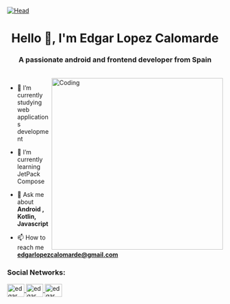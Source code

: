 [![Head](https://user-images.githubusercontent.com/24995646/189483363-9b7e1c08-1cd5-4576-b92c-084dbfb6e876.png)](https://eddyzxq.github.io/)



<h1 align="center">Hello 🤙, I'm Edgar Lopez Calomarde</h1>
<h3 align="center">A passionate android and frontend developer from Spain</h3>
<br>

<img align="right" alt="Coding" width="400" src="https://user-images.githubusercontent.com/24995646/189483022-3f125101-209b-4c9b-990b-cfb4bc9e4068.png">


- 🔭 I’m currently studying web applications development

- 🌱 I’m currently learning JetPack Compose

- 💬 Ask me about **Android , Kotlin, Javascript**

- 📫 How to reach me **edgarlopezcalomarde@gmail.com**


<h3 align="left">Social Networks:</h3>
<p align="left">

<a href="https://www.linkedin.com/in/edgar-lopez-calomarde-971966212/" target="blank">
<img align="center" src="https://user-images.githubusercontent.com/24995646/189480478-5dba734a-5e84-4b18-b6d1-d283dd14c7a6.svg" alt="edgar linkedin" height="30"width="40" />
</a>


<a href="https://www.instagram.com/eltete_edgar/" target="blank">
<img align="center" src="https://user-images.githubusercontent.com/24995646/189480656-b46ce576-691d-4619-aa4e-3aad18ddbf10.svg" alt="edgar instagram" height="30"width="40" />
</a>


<a href="https://www.youtube.com/channel/UC4Bp0euKLbYgoGeJopYTlVg" target="blank">
<img align="center" src="https://user-images.githubusercontent.com/24995646/189480681-3b45b5aa-42a6-4aaf-bb94-962cb5f6149c.svg" alt="edgar youtube" height="30"width="40" />
</a>


</p>

